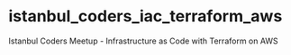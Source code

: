 # istanbul_coders_iac_terraform_aws
Istanbul Coders Meetup - Infrastructure as Code with Terraform on AWS
